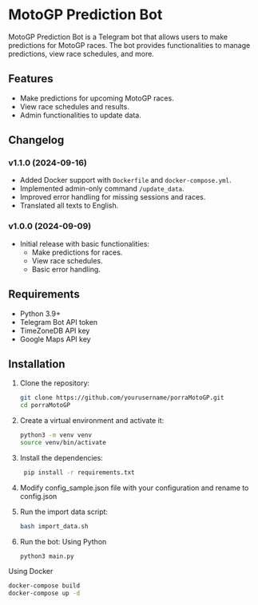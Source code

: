 # MotoGP Prediction Bot

MotoGP Prediction Bot is a Telegram bot that allows users to make predictions for MotoGP races. The bot provides functionalities to manage predictions, view race schedules, and more.

## Features

- Make predictions for upcoming MotoGP races.
- View race schedules and results.
- Admin functionalities to update data.

## Changelog

### v1.1.0 (2024-09-16)

- Added Docker support with `Dockerfile` and `docker-compose.yml`.
- Implemented admin-only command `/update_data`.
- Improved error handling for missing sessions and races.
- Translated all texts to English.

### v1.0.0 (2024-09-09)

- Initial release with basic functionalities:
  - Make predictions for races.
  - View race schedules.
  - Basic error handling.

## Requirements

- Python 3.9+
- Telegram Bot API token
- TimeZoneDB API key
- Google Maps API key

## Installation

1. Clone the repository:

   ```sh
   git clone https://github.com/yourusername/porraMotoGP.git
   cd porraMotoGP
   ```

2. Create a virtual environment and activate it:

   ```sh
   python3 -m venv venv
   source venv/bin/activate
   ```

3. Install the dependencies:

   ```sh
    pip install -r requirements.txt
    ```

4. Modify config_sample.json file with your configuration and rename to config.json

5. Run the import data script:

   ```sh
   bash import_data.sh
   ```

6. Run the bot:
    Using Python
    
    ```sh
    python3 main.py
    ```

Using Docker

   ```sh
   docker-compose build
   docker-compose up -d
   ```
